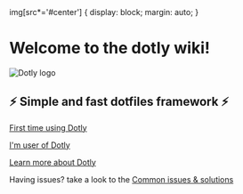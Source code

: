 <styles>
img[src*='#center'] {
    display: block;
    margin: auto;
}
</styles>

# Welcome to the dotly wiki!

![Dotly logo](https://user-images.githubusercontent.com/1331435/141520189-90349bbd-3e0f-4200-8b76-f4297be11898.png#center)

## ⚡️ Simple and fast dotfiles framework ⚡️

[First time using Dotly](wiki/initial-steps)

[I'm user of Dotly](wiki/installing-using-your-existing-dotfiles)

[Learn more about Dotly](wiki/batteries-includes)

Having issues? take a look to the [Common issues & solutions](wiki/common-issues)